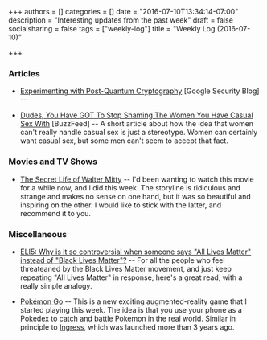 +++
authors = []
categories = []
date = "2016-07-10T13:34:14-07:00"
description = "Interesting updates from the past week"
draft = false
socialsharing = false
tags = ["weekly-log"]
title = "Weekly Log (2016-07-10)"

+++

### Articles

- [Experimenting with Post-Quantum Cryptography](https://security.googleblog.com/2016/07/experimenting-with-post-quantum.html) [Google Security Blog] --

- [Dudes, You Have GOT To Stop Shaming The Women You Have Casual Sex With](https://www.buzzfeed.com/priyaalikaelias/shame-shame-pappi-shame?utm_term=.krvo1aEB3#.qtJO1obld) [BuzzFeed] -- A short article about how the idea that women can't really handle casual sex is just a stereotype. Women can certainly want casual sex, but some men can't seem to accept that fact.

### Movies and TV Shows

- [The Secret Life of Walter Mitty](http://www.imdb.com/title/tt0359950/) -- I'd been wanting to watch this movie for a while now, and I did this week. The storyline is ridiculous and strange and makes no sense on one hand, but it was so beautiful and inspiring on the other. I would like to stick with the latter, and recommend it to you.

### Miscellaneous

- [ELI5: Why is it so controversial when someone says "All Lives Matter" instead of "Black Lives Matter"?](https://www.reddit.com/r/explainlikeimfive/comments/3du1qm/eli5_why_is_it_so_controversial_when_someone_says/) -- For all the people who feel threateaned by the Black Lives Matter movement, and just keep repeating "All Lives Matter" in response, here's a great read, with a really simple analogy.

- [Pokémon Go](http://www.pokemon.com/us/pokemon-video-games/pokemon-go/) -- This is a new exciting augmented-reality game that I started playing this week. The idea is that you use your phone as a Pokedex to catch and battle Pokemon in the real world. Similar in principle to [Ingress](https://www.ingress.com/), which was launched more than 3 years ago.